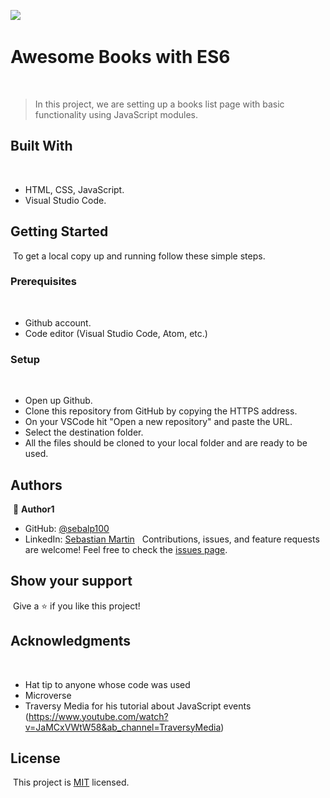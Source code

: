 ![](https://img.shields.io/badge/Microverse-blueviolet)
​

# Awesome Books with ES6

​

> In this project, we are setting up a books list page with basic functionality using JavaScript modules.
> ​

## Built With

​

- HTML, CSS, JavaScript.
- Visual Studio Code.
  ​

## Getting Started

​
To get a local copy up and running follow these simple steps.
​

### Prerequisites

​

- Github account.
- Code editor (Visual Studio Code, Atom, etc.)
  ​

### Setup

​

- Open up Github.
- Clone this repository from GitHub by copying the HTTPS address.
- On your VSCode hit "Open a new repository" and paste the URL.
- Select the destination folder.
- All the files should be cloned to your local folder and are ready to be used.
  ​

## Authors

​
👤 **Author1**
​

- GitHub: [@sebalp100](https://github.com/sebalp100)
- LinkedIn: [Sebastian Martin](https://www.linkedin.com/in/sebastian-martin-956b2724a/)
  ​
  ​
  Contributions, issues, and feature requests are welcome!
  ​
  Feel free to check the [issues page](../../issues/).
  ​

## Show your support

​
Give a ⭐️ if you like this project!
​

## Acknowledgments

​

- Hat tip to anyone whose code was used
- Microverse
- Traversy Media for his tutorial about JavaScript events (https://www.youtube.com/watch?v=JaMCxVWtW58&ab_channel=TraversyMedia)
  ​

## License

​
This project is [MIT](./LICENSE) licensed.
